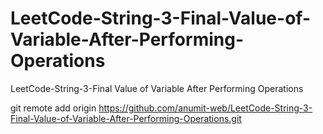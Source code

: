 # LeetCode-String-3-Final-Value-of-Variable-After-Performing-Operations
LeetCode-String-3-Final Value of Variable After Performing Operations

git remote add origin https://github.com/anumit-web/LeetCode-String-3-Final-Value-of-Variable-After-Performing-Operations.git
